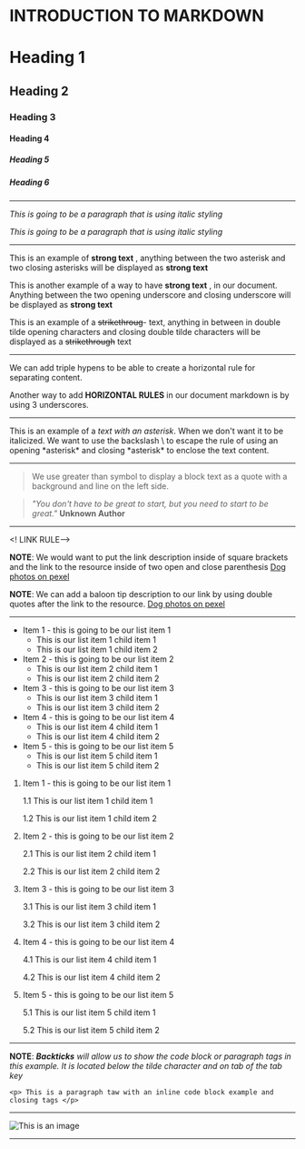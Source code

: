 # INTRODUCTION TO MARKDOWN 

<!--HEADING-->
# Heading 1
## Heading 2
### Heading 3
#### Heading 4
##### Heading 5
##### Heading 6

---

<!--Italics-->

_This is going to be a paragraph that is using italic styling_

*This is going to be a paragraph that is using italic styling*

---

<!--STRONG-->

This is an example of **strong text** , anything between the two asterisk and two closing asterisks will be displayed as **strong text**

This is another example of a way to have __strong text__ , in our document. Anything between the two opening underscore and closing underscore will be displayed as __strong text__

<!-- STRIKE THROUGH-->

This is an example of a ~~strikethroug~~- text, anything in between in double tilde opening characters and closing double tilde characters will be displayed as a ~~strikethrough~~ text

---
<!--HORIZONTAL-->

We can add triple hypens to be able to create a horizontal rule for separating content.

Another way to add  __HORIZONTAL RULES__ in our document markdown is by using 3 underscores.
___

<!--ESCAPE CHARACTER RULE USING BACKSLASH-->

This is an example of a *text with an asterisk*. When we don't want it to be italicized. We want to use the backslash \ to escape the rule of using an opening \*asterisk* and closing \*asterisk* to enclose the text content.

---

<!--BLOCKQOUTE RULE-->

> We use greater than symbol to display a block text as a quote with a background and line on the left side.

> *"You don't have to be great to start, but you need to start to be great."* __Unknown Author__

---

<! LINK RULE-->

**NOTE**: We would want to put the link description inside of square brackets and the link  to the resource inside of two open and close parenthesis
[Dog photos on pexel](https://www.pexels.com/photo/medium-short-coated-white-dog-on-white-textile-2607544/)

__NOTE__: We can add a baloon tip description to our link by using double quotes after the link to the resource.
[Dog photos on pexel](https://www.pexels.com/photo/medium-short-coated-white-dog-on-white-textile-2607544/"Dogphotos")

---
<!--LIST ITEM RULES-->
<!--UNORDERED LIST ITEMS-->

* Item 1 - this is going to be our list item 1
  * This is our list item 1 child item 1
  * This is our list item 1 child item 2
* Item 2 - this is going to be our list item 2
  * This is our list item 2 child item 1
  * This is our list item 2 child item 2
* Item 3 - this is going to be our list item 3
  * This is our list item 3 child item 1
  * This is our list item 3 child item 2
* Item 4 - this is going to be our list item 4
  * This is our list item 4 child item 1
  * This is our list item 4 child item 2
* Item 5 - this is going to be our list item 5
  * This is our list item 5 child item 1
  * This is our list item 5 child item 2

<!--ORDERED LIST-->

1. Item 1 - this is going to be our list item 1
   
   1.1 This is our list item 1 child item 1
  
   1.2 This is our list item 1 child item 2
  
2. Item 2 - this is going to be our list item 2
   
   2.1 This is our list item 2 child item 1
   
   2.2 This is our list item 2 child item 2
   
3. Item 3 - this is going to be our list item 3
   
   3.1 This is our list item 3 child item 1

   3.2 This is our list item 3 child item 2
   
4. Item 4 - this is going to be our list item 4

   4.1 This is our list item 4 child item 1

   4.2 This is our list item 4 child item 2
   
5. Item 5 - this is going to be our list item 5
   
   5.1 This is our list item 5 child item 1

   5.2 This is our list item 5 child item 2

---

<!--CODE BLOCK INLINE EXAMPLE RULE-->

**NOTE**: *__Backticks__ will allow us to show the code block or paragraph tags in this example. It is located below the tilde character and on tab of the tab key*

`<p> This is a paragraph taw with an inline code block example and closing tags </p>`

---

<!--IMAGE RULE-->

![This is an image](https://images.pexels.com/photos/2607544/pexels-photo-2607544.jpeg?auto=compress&cs=tinysrgb&w=1260&h=750&dpr=1"linkofdogpic)

---
